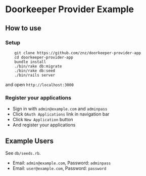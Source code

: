# Doorkeeper Provider Example

## How to use

### Setup

```
    git clone https://github.com/znz/doorkeeper-provider-app
    cd doorkeeper-provider-app
    bundle install
    ./bin/rake db:migrate
    ./bin/rake db:seed
	./bin/rails server
```

and open `http://localhost:3000`

### Register your applications

- Sign in with `admin@example.com` and `adminpass`
- Click `OAuth Applications` link in navigation bar
- Click `New Application` button
- And register your applications

## Example Users

See `db/seeds.rb`.

- Email: `admin@example.com`,
  Password: `adminpass`
- Email: `user@example.com`,
  Password: `password`
